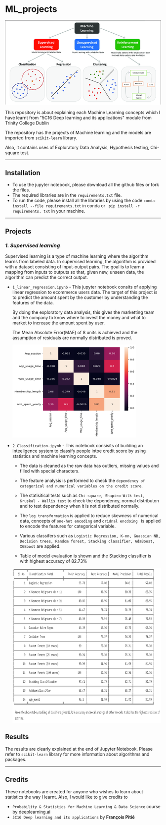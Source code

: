 # ML_projects

![alt text](image.png)

This repository is about explaining each Machine Learning concepts which I have learnt from "5C16 Deep learning and its applications" module from Trinity College Dublin

The repository has the projects of Machine learning and the models are imported from `scikit-learn` library.

Also, it contains uses of Exploratory Data Analysis, Hypothesis testing, Chi-square test.

---

## Installation

* To use the jupyter notebook, please download all the github files or fork the files.
* The required libraries are in the `requirements.txt` file.
* To run the code, please install all the libraries by using the code `conda install --file requirements.txt` in conda or ` pip install -r requirements. txt` in your machine.

---
## Projects
### ***1. Supervised learning***

Supervised learning is a type of machine learning where the algorithm learns from labeled data. In supervised learning, the algorithm is provided with a dataset consisting of input-output pairs. The goal is to learn a mapping from inputs to outputs so that, given new, unseen data, the algorithm can predict the correct output.

* `1_linear_regression.ipynb` - This jupyter notebook consits of applying linear regression to ecommerce users data. The target of this project is to predict the amount spent by the customer by understanding the features of the data. 

    By doing the exploratory data analysis, this gives the marketting team and the company to know where to invest the money and what to market to increase the amount spent by user. 

    The Mean Absolute Error(MAE) of 8 units is achieved and the assumption of residuals are normally distributed is proved.

    <!-- ![alt text"](image-1.png) -->
    <img src="image-1.png" alt="alt text" width="400" height="300">

* `2_Classification.ipynb` - This notebook consisits of building an inteeligence system to classify people intoe credit score by using statistics and machine learning concepts.

    * The data is cleaned as the raw data has outliers, missing values and filled with special characters.

    * The feature analysis is performed to check the `dependency of categorical and numerical variables on the credit score`.

    * The statisitical tests such as `Chi-square, Shapiro-Wilk test, Kruskal - Wallis test` to check the dependency, normal distributon and to test dependency when it is not distributed normally.

    * The `log transformation` is applied to reduce skewness of numerical data, concepts of `one-hot encoding` and `oridnal encdoing ` is applied to encode the features for categorical variable.

    * Various classifers such as `Logistic Regression, K-nn, Guassian NB, Decision trees, Random forest, Stacking classifier, AdaBoost, XGBoost` are applied.

    * Table of model evaluation is shown and the Stacking classifier is with highest accuracy of 82.73%

    <!-- ![alt text](image-2.png) -->
    <img src="image-2.png" alt="alt text" width="700" height="500">

<!-- ---
### ***2. Unsupervised learning***
Will be updated shortly -->

## Results

The results are clearly explained at the end of Jupyter Notebook. Please refer to `scikit-learn` library for more information about algorithms and packages.

---
## Credits

These notebooks are created for anyone  who wishes to learn about statistics the way I learnt. Also, I would like to give credits to

* `Probability & Statistics for Machine Learning & Data Science` course by deeplearning.ai
* `5C16 Deep learning and its applications` by **François Pitié**
